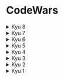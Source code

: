 # CodeWars
<details>
  <summary>Kyu 8</summary>

  <details>
  <summary>ASCII Total</summary>
<a href="https://imgur.com/7u20xV0"><img src="https://i.imgur.com/7u20xV0.png" title="source: imgur.com" /></a>

```javascript
function uniTotal(str) {
  let sum = 0;
  for (let i = 0; i < str.length; i++) {
    sum += str.charCodeAt(i);
  }
  return parseInt(sum);
}
```


</details>
 <details>
  <summary>Square(n) Sum</summary>
<a href="https://imgur.com/7u20xV0"><img src="https://i.imgur.com/7u20xV0.png" title="source: imgur.com" /></a>

```javascript
function squareSum(numbers){
let result = 0;
  for(i = 0 ; i < numbers.length; i++){
    result += numbers[i] * numbers[i];
    }
  return result;
}
```


</details>
 <details>
  <summary>Exclusive "or" (xor) Logical Operator</summary>
<a href="https://imgur.com/7u20xV0"><img src="https://i.imgur.com/7u20xV0.png" title="source: imgur.com" /></a>

```javascript
function xor(a, b) {
  return a != b;
}
```


</details>
<details>
  <summary>Function 1 - hello world</summary>
<a href="https://imgur.com/7u20xV0"><img src="https://i.imgur.com/7u20xV0.png" title="source: imgur.com" /></a>

```javascript
function greet(){
  return "hello world!"
}
```


</details>
<details>
  <summary>All Star Code Challenge #18</summary>
<a href="https://imgur.com/7u20xV0"><img src="https://i.imgur.com/7u20xV0.png" title="source: imgur.com" /></a>

```javascript
function strCount(str, letter){  
  let count = 0;
  for(i = 0; i < str.length; i++){
    if(str[i] == letter)
      count ++;
  }
  return count;
}
```


</details>
<details>
  <summary>Power</summary>
<a href="https://imgur.com/7u20xV0"><img src="https://i.imgur.com/7u20xV0.png" title="source: imgur.com" /></a>

```javascript
function numberToPower(number, power){
  let n = 1;
  for(let i = 0; i < power; i++){
   n *= number;
  }
  return n;
}
```


</details>
<details>
  <summary>Counting sheep...</summary>
<a href="https://imgur.com/7u20xV0"><img src="https://i.imgur.com/7u20xV0.png" title="source: imgur.com" /></a>

```javascript
function countSheeps(arrayOfSheep) {
 let number = 0;
  for(let i = 0; i < arrayOfSheep.length; i++){
    if(arrayOfSheep[i] != null && arrayOfSheep[i] != false)
      number ++;
  }
  return number;
}
```


</details>
<details>
  <summary>String repeat</summary>
<a href="https://imgur.com/7u20xV0"><img src="https://i.imgur.com/7u20xV0.png" title="source: imgur.com" /></a>

```javascript
function repeatStr (n, s) {
  let str = "";
  for(let i = 0; i < n; i++){
    str += s;
  }
  return str;
}
```


</details>
<details>
  <summary>Find out whether the shape is a cube</summary>
<a href="https://imgur.com/7u20xV0"><img src="https://i.imgur.com/7u20xV0.png" title="source: imgur.com" /></a>

```javascript
var cubeChecker = function(volume, side){
  console.log(volume, side);
  if(volume == Math.pow(side, 3) && side > 0)
    return true;
  else
  return false;
};
```


</details>
<details>
  <summary>Chuck Norris VII - True or False? (Beginner)</summary>
<a href="https://imgur.com/7u20xV0"><img src="https://i.imgur.com/7u20xV0.png" title="source: imgur.com" /></a>

```javascript
function ifChuckSaysSo(){
return 0>1;
}
```


</details>
<details>
  <summary>DNA to RNA Conversion</summary>
<a href="https://imgur.com/7u20xV0"><img src="https://i.imgur.com/7u20xV0.png" title="source: imgur.com" /></a>

```javascript
function DNAtoRNA(dna) {
  let str = "";
  for(let i = 0; i < dna.length; i++){
    if(dna[i] != "T")
    str += dna[i];
    else
      str += "U";
  }
  return str;
}
```


</details>



</details>
<details>
  <summary>Kyu 7</summary>

 <details>
  <summary>Mispelled word</summary>
<a href="https://imgur.com/fmLaIC2"><img src="https://i.imgur.com/fmLaIC2.png" title="source: imgur.com" /></a>

```javascript
var mispelled = function(word1, word2)
{
  let errors = 0;
  let length = 0;
  if(word1.length > word2.length)
    length = word1.length;
  else
    length = word2.length;
  for (let i = 0; i< length; i++)
  {
    if(word1[i] != word2[i] && word1[i] != word2[i - 1] && word1[i] != word2[i + 1]) 
      errors ++;
  }
  if(errors > 1)
    return false;
  else 
    return true;
}
```


</details>
<details>

  <summary>Divide and Conquer</summary>
  
  
<a href="https://imgur.com/efj7TRp"><img src="https://i.imgur.com/efj7TRp.png" title="source: imgur.com" /></a>
```javascript
function divCon(x)
{
  
  let result = 0;
  let ints = 0;
  let strings = 0;
  
  for(let i = 0; i < x.length; i++)
    {
    if(typeof(x[i]) == "number")
      ints += (x[i]);
    else
      strings += Number(x[i]);
    }
  
  result = ints - strings;
  
  return result;
  
}
```


</details>
 <details>
  <summary>sPoNgEbOb MeMe</summary>
<a href="https://imgur.com/7u20xV0"><img src="https://i.imgur.com/7u20xV0.png" title="source: imgur.com" /></a>

```javascript
function spongeMeme(sentence) {
  let str = "";
  for(let i = 0; i < sentence.length; i++){
    if(i % 2 == 0){
      str += sentence[i].toUpperCase();
    }
    else{
      str += sentence[i].toLowerCase();
    }
  }
  return str;
}
```


</details>
<details>
  <summary>Complementary DNA</summary>
<a href="https://imgur.com/7u20xV0"><img src="https://i.imgur.com/7u20xV0.png" title="source: imgur.com" /></a>

```javascript
function DNAStrand(dna)
{
  const obj = { 
    "A": "T", "T": "A", "C": "G", "G": "C"
  }
  let str = "";
  for(let i = 0; i < dna.length; i++)
  {
    str += obj[dna[i]];
  }
  return str;
}
```


</details>


</details>
<details>
  <summary>Kyu 6</summary>

  <details>
  <summary>Find the unique number</summary>
<a href="https://imgur.com/7u20xV0"><img src="https://i.imgur.com/7u20xV0.png" title="source: imgur.com" /></a>

```javascript
function findUniq(arr) {
  const counts = {};
  
  // Contar la cantidad de veces que aparece cada número
  for(let i = 0; i < arr.length; i++) {
    if(counts[arr[i]]) {
      counts[arr[i]]++;
    } else {
      counts[arr[i]] = 1;
    }
  }
  
  // Buscar la clave con un valor de 1
  for(const num in counts) {
    if(counts[num] === 1) {
      return Number(num);
    }
  }
}
```


</details>

</details>
<details>
  <summary>Kyu 5</summary>

  Aqui poner los katas

</details>
<details>
  <summary>Kyu 4</summary>

  Aqui poner los katas

</details>
<details>
  <summary>Kyu 3</summary>

  Aqui poner los katas

</details>
<details>
  <summary>Kyu 2</summary>

  Aqui poner los katas

</details>
<details>
  <summary>Kyu 1</summary>

  Aqui poner los katas

</details>
